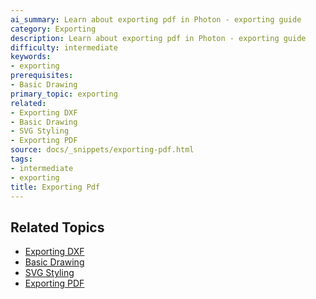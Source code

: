 ```yaml
---
ai_summary: Learn about exporting pdf in Photon - exporting guide
category: Exporting
description: Learn about exporting pdf in Photon - exporting guide
difficulty: intermediate
keywords:
- exporting
prerequisites:
- Basic Drawing
primary_topic: exporting
related:
- Exporting DXF
- Basic Drawing
- SVG Styling
- Exporting PDF
source: docs/_snippets/exporting-pdf.html
tags:
- intermediate
- exporting
title: Exporting Pdf
---
```



## Related Topics

- [Exporting DXF](../index.md)
- [Basic Drawing](../index.md)
- [SVG Styling](../index.md)
- [Exporting PDF](../index.md)
